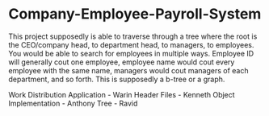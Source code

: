 # Company-Employee-Payroll-System

This project supposedly is able to traverse through a tree where the root is the CEO/company head, to department head, to managers, to employees. You would be able to search for employees in multiple ways. Employee ID will generally cout one employee, employee name would cout every employee with the same name, managers would cout managers of each department, and so forth.  This is supposedly a b-tree or a graph.

Work Distribution
Application - Warin
Header Files - Kenneth
Object Implementation - Anthony
Tree - Ravid
